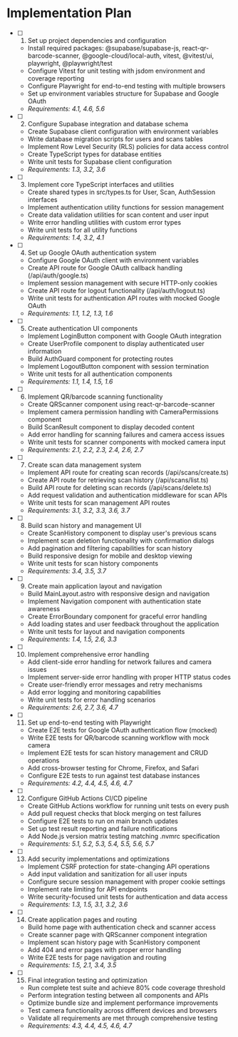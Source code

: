 # Implementation Plan

- [ ] 1. Set up project dependencies and configuration
  - Install required packages: @supabase/supabase-js, react-qr-barcode-scanner, @google-cloud/local-auth, vitest, @vitest/ui, playwright, @playwright/test
  - Configure Vitest for unit testing with jsdom environment and coverage reporting
  - Configure Playwright for end-to-end testing with multiple browsers
  - Set up environment variables structure for Supabase and Google OAuth
  - _Requirements: 4.1, 4.6, 5.6_

- [ ] 2. Configure Supabase integration and database schema
  - Create Supabase client configuration with environment variables
  - Write database migration scripts for users and scans tables
  - Implement Row Level Security (RLS) policies for data access control
  - Create TypeScript types for database entities
  - Write unit tests for Supabase client configuration
  - _Requirements: 1.3, 3.2, 3.6_

- [ ] 3. Implement core TypeScript interfaces and utilities
  - Create shared types in src/types.ts for User, Scan, AuthSession interfaces
  - Implement authentication utility functions for session management
  - Create data validation utilities for scan content and user input
  - Write error handling utilities with custom error types
  - Write unit tests for all utility functions
  - _Requirements: 1.4, 3.2, 4.1_

- [ ] 4. Set up Google OAuth authentication system
  - Configure Google OAuth client with environment variables
  - Create API route for Google OAuth callback handling (/api/auth/google.ts)
  - Implement session management with secure HTTP-only cookies
  - Create API route for logout functionality (/api/auth/logout.ts)
  - Write unit tests for authentication API routes with mocked Google OAuth
  - _Requirements: 1.1, 1.2, 1.3, 1.6_

- [ ] 5. Create authentication UI components
  - Implement LoginButton component with Google OAuth integration
  - Create UserProfile component to display authenticated user information
  - Build AuthGuard component for protecting routes
  - Implement LogoutButton component with session termination
  - Write unit tests for all authentication components
  - _Requirements: 1.1, 1.4, 1.5, 1.6_

- [ ] 6. Implement QR/barcode scanning functionality
  - Create QRScanner component using react-qr-barcode-scanner
  - Implement camera permission handling with CameraPermissions component
  - Build ScanResult component to display decoded content
  - Add error handling for scanning failures and camera access issues
  - Write unit tests for scanner components with mocked camera input
  - _Requirements: 2.1, 2.2, 2.3, 2.4, 2.6, 2.7_

- [ ] 7. Create scan data management system
  - Implement API route for creating scan records (/api/scans/create.ts)
  - Create API route for retrieving scan history (/api/scans/list.ts)
  - Build API route for deleting scan records (/api/scans/delete.ts)
  - Add request validation and authentication middleware for scan APIs
  - Write unit tests for scan management API routes
  - _Requirements: 3.1, 3.2, 3.3, 3.6, 3.7_

- [ ] 8. Build scan history and management UI
  - Create ScanHistory component to display user's previous scans
  - Implement scan deletion functionality with confirmation dialogs
  - Add pagination and filtering capabilities for scan history
  - Build responsive design for mobile and desktop viewing
  - Write unit tests for scan history components
  - _Requirements: 3.4, 3.5, 3.7_

- [ ] 9. Create main application layout and navigation
  - Build MainLayout.astro with responsive design and navigation
  - Implement Navigation component with authentication state awareness
  - Create ErrorBoundary component for graceful error handling
  - Add loading states and user feedback throughout the application
  - Write unit tests for layout and navigation components
  - _Requirements: 1.4, 1.5, 2.6, 3.3_

- [ ] 10. Implement comprehensive error handling
  - Add client-side error handling for network failures and camera issues
  - Implement server-side error handling with proper HTTP status codes
  - Create user-friendly error messages and retry mechanisms
  - Add error logging and monitoring capabilities
  - Write unit tests for error handling scenarios
  - _Requirements: 2.6, 2.7, 3.6, 4.7_

- [ ] 11. Set up end-to-end testing with Playwright
  - Create E2E tests for Google OAuth authentication flow (mocked)
  - Write E2E tests for QR/barcode scanning workflow with mock camera
  - Implement E2E tests for scan history management and CRUD operations
  - Add cross-browser testing for Chrome, Firefox, and Safari
  - Configure E2E tests to run against test database instances
  - _Requirements: 4.2, 4.4, 4.5, 4.6, 4.7_

- [ ] 12. Configure GitHub Actions CI/CD pipeline
  - Create GitHub Actions workflow for running unit tests on every push
  - Add pull request checks that block merging on test failures
  - Configure E2E tests to run on main branch updates
  - Set up test result reporting and failure notifications
  - Add Node.js version matrix testing matching .nvmrc specification
  - _Requirements: 5.1, 5.2, 5.3, 5.4, 5.5, 5.6, 5.7_

- [ ] 13. Add security implementations and optimizations
  - Implement CSRF protection for state-changing API operations
  - Add input validation and sanitization for all user inputs
  - Configure secure session management with proper cookie settings
  - Implement rate limiting for API endpoints
  - Write security-focused unit tests for authentication and data access
  - _Requirements: 1.3, 1.5, 3.1, 3.2, 3.6_

- [ ] 14. Create application pages and routing
  - Build home page with authentication check and scanner access
  - Create scanner page with QRScanner component integration
  - Implement scan history page with ScanHistory component
  - Add 404 and error pages with proper error handling
  - Write E2E tests for page navigation and routing
  - _Requirements: 1.5, 2.1, 3.4, 3.5_

- [ ] 15. Final integration testing and optimization
  - Run complete test suite and achieve 80% code coverage threshold
  - Perform integration testing between all components and APIs
  - Optimize bundle size and implement performance improvements
  - Test camera functionality across different devices and browsers
  - Validate all requirements are met through comprehensive testing
  - _Requirements: 4.3, 4.4, 4.5, 4.6, 4.7_